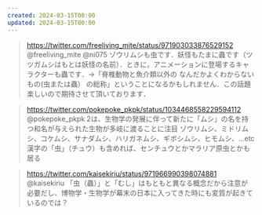 ```yaml
---
created: 2024-03-15T00:00
updated: 2024-03-15T00:00
---
```


> https://twitter.com/freeliving_mite/status/971903033876529152 @freeliving_mite
> @ni075 ゾウリムシも虫です．妖怪もたまに蟲です（ツツガムシはもとは妖怪の名前）．ときに，アニメーションに登場するキャラクターも蟲です．→「脊椎動物と魚介類以外の なんだかよくわからないもの(虫または蟲） の総称」ということになるかもしれません．この話題楽しいので期待させて頂いております．


> https://twitter.com/pokepoke_pkpk/status/1034468558229594112 @pokepoke_pkpk
> 2は、生物学の発展に伴って新たに「ムシ」の名を持つ和名が与えられた生物が多岐に渡ることに注目
> ゾウリムシ、ミドリムシ、コケムシ、サナダムシ、ハリガネムシ、ギボシムシ、ヒモムシ、…etc
> 漢字の「虫」（チュウ）も含めれば、センチュウとかマラリア原虫とかも居る


> https://twitter.com/kaisekiriu/status/971966990398074881 @kaisekiriu
> 「虫（蟲）」と「むし」はもともと異なる概念だから注意が必要だし、博物学・生物学が幕末の日本に入ってきた時にも変質が起きているのでは？

